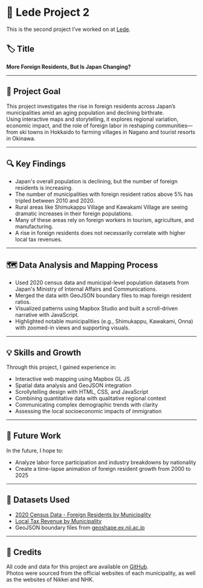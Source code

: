 # 🗾 Lede Project 2

This is the second project I’ve worked on at [Lede](https://yuta-uebayashi.github.io/Lede_project2/).

## 🏷️ Title  
**More Foreign Residents, But Is Japan Changing?**

---

## 🎯 Project Goal

This project investigates the rise in foreign residents across Japan’s municipalities amid an aging population and declining birthrate.  
Using interactive maps and storytelling, it explores regional variation, economic impact, and the role of foreign labor in reshaping communities—from ski towns in Hokkaido to farming villages in Nagano and tourist resorts in Okinawa.

---

## 🔍 Key Findings

- Japan's overall population is declining, but the number of foreign residents is increasing.
- The number of municipalities with foreign resident ratios above 5% has tripled between 2010 and 2020.
- Rural areas like Shimukappu Village and Kawakami Village are seeing dramatic increases in their foreign populations.
- Many of these areas rely on foreign workers in tourism, agriculture, and manufacturing.
- A rise in foreign residents does not necessarily correlate with higher local tax revenues.

---

## 🗺️ Data Analysis and Mapping Process

- Used 2020 census data and municipal-level population datasets from Japan's Ministry of Internal Affairs and Communications.
- Merged the data with GeoJSON boundary files to map foreign resident ratios.
- Visualized patterns using Mapbox Studio and built a scroll-driven narrative with JavaScript.
- Highlighted notable municipalities (e.g., Shimukappu, Kawakami, Onna) with zoomed-in views and supporting visuals.

---

## 💡 Skills and Growth

Through this project, I gained experience in:

- Interactive web mapping using Mapbox GL JS
- Spatial data analysis and GeoJSON integration
- Scrollytelling design with HTML, CSS, and JavaScript
- Combining quantitative data with qualitative regional context
- Communicating complex demographic trends with clarity
- Assessing the local socioeconomic impacts of immigration

---

## 🔮 Future Work

In the future, I hope to:

- Analyze labor force participation and industry breakdowns by nationality
- Create a time-lapse animation of foreign resident growth from 2000 to 2025

---

## 📂 Datasets Used

- [2020 Census Data - Foreign Residents by Municipality](https://www.soumu.go.jp/menu_news/s-news/01gyosei06_02000171.html)
- [Local Tax Revenue by Municipality ](https://www.soumu.go.jp/menu_seisaku/gyoumukanri_sonota/chihou/zaisei/ichiran.html)
- GeoJSON boundary files from [geoshape.ex.nii.ac.jp](https://geoshape.ex.nii.ac.jp)

---

## 📸 Credits

All code and data for this project are available on [GitHub](https://github.com/Yuta-Uebayashi).  
Photos were sourced from the official websites of each municipality, as well as the websites of Nikkei and NHK.